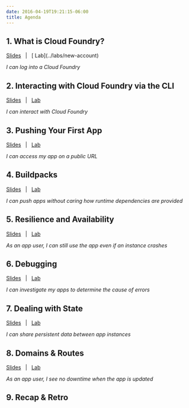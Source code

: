 ```yaml
---
date: 2016-04-19T19:21:15-06:00
title: Agenda
---
```


## 1. What is Cloud Foundry?

<a href="/slides/#/what-is-cf" target="_blank">
  <i class="fa fa-tv"></i> Slides</a> &nbsp; | &nbsp; [<i class="fa fa-flask"></i> Lab](../labs/new-account)

_I can log into a Cloud Foundry_


## 2. Interacting with Cloud Foundry via the CLI

<a href="/slides/#/interacting" target="_blank"><i class="fa fa-tv"></i> Slides</a> &nbsp; | &nbsp; [<i class="fa fa-flask"></i> Lab](../labs/cli)

_I can interact with Cloud Foundry_


## 3. Pushing Your First App

<a href="/slides/#/pushing" target="_blank"><i class="fa fa-tv"></i> Slides</a> &nbsp; | &nbsp; [<i class="fa fa-flask"></i> Lab](../labs/pushing)

_I can access my app on a public URL_



## 4. Buildpacks

<a href="/slides/#/buildpacks" target="_blank"><i class="fa fa-tv"></i> Slides</a> &nbsp; | &nbsp; [<i class="fa fa-flask"></i> Lab](../labs/buildpacks)

_I can push apps without caring how runtime dependencies are provided_



## 5. Resilience and Availability

<a href="/slides/#/availability" target="_blank"><i class="fa fa-tv"></i> Slides</a> &nbsp; | &nbsp; [<i class="fa fa-flask"></i> Lab](../labs/availability)

_As an app user, I can still use the app even if an instance crashes_


## 6. Debugging

<a href="/slides/#/debugging" target="_blank"><i class="fa fa-tv"></i> Slides</a> &nbsp; | &nbsp; [<i class="fa fa-flask"></i> Lab](../labs/debugging)

_I can investigate my apps to determine the cause of errors_


## 7. Dealing with State

<a href="/slides/#/state" target="_blank"><i class="fa fa-tv"></i> Slides</a> &nbsp; | &nbsp; [<i class="fa fa-flask"></i> Lab](../labs/state)

_I can share persistent data between app instances_



## 8. Domains & Routes

<a href="/slides/#/routes" target="_blank"><i class="fa fa-tv"></i> Slides</a> &nbsp; | &nbsp; [<i class="fa fa-flask"></i> Lab](../labs/routes)

_As an app user, I see no downtime when the app is updated_


## 9. Recap & Retro
